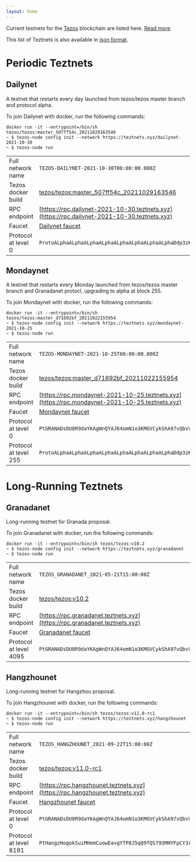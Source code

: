 ```yaml
---
layout: home
---
```


Current testnets for the [Tezos](https://tezos.com) blockchain are listed here. [Read more](about/).

This list of Teztnets is also available in [json format](https://teztnets.xyz/teztnets.json).

# Periodic Teztnets


## Dailynet
A testnet that restarts every day launched from tezos/tezos master branch and protocol alpha.

To join Dailynet with docker, run the following commands:

```
docker run -it --entrypoint=/bin/sh tezos/tezos:master_507ff54c_20211029163546
~ $ tezos-node config init --network https://teztnets.xyz/dailynet-2021-10-30
~ $ tezos-node run
```

| | |
|-------|---------------------|
| Full network name | `TEZOS-DAILYNET-2021-10-30T00:00:00.000Z` |
| Tezos docker build | [tezos/tezos:master_507ff54c_20211029163546](https://hub.docker.com/r/tezos/tezos/tags?page=1&ordering=last_updated&name=master_507ff54c_20211029163546) |
| RPC endpoint | [https://rpc.dailynet-2021-10-30.teztnets.xyz](https://rpc.dailynet-2021-10-30.teztnets.xyz) |
| Faucet | [Dailynet faucet](https://faucet.dailynet-2021-10-30.teztnets.xyz) |
| Protocol at level 0 |  `ProtoALphaALphaALphaALphaALphaALphaALphaALphaDdp3zK` |


## Mondaynet
A testnet that restarts every Monday launched from tezos/tezos master branch and Granadanet protocl, upgrading to alpha at block 255.

To join Mondaynet with docker, run the following commands:

```
docker run -it --entrypoint=/bin/sh tezos/tezos:master_d71692bf_20211022155954
~ $ tezos-node config init --network https://teztnets.xyz/mondaynet-2021-10-25
~ $ tezos-node run
```

| | |
|-------|---------------------|
| Full network name | `TEZOS-MONDAYNET-2021-10-25T00:00:00.000Z` |
| Tezos docker build | [tezos/tezos:master_d71692bf_20211022155954](https://hub.docker.com/r/tezos/tezos/tags?page=1&ordering=last_updated&name=master_d71692bf_20211022155954) |
| RPC endpoint | [https://rpc.mondaynet-2021-10-25.teztnets.xyz](https://rpc.mondaynet-2021-10-25.teztnets.xyz) |
| Faucet | [Mondaynet faucet](https://faucet.mondaynet-2021-10-25.teztnets.xyz) |
| Protocol at level 0 |  `PtGRANADsDU8R9daYKAgWnQYAJ64omN1o3KMGVCykShA97vQbvV` |
| Protocol at level 255 |  `ProtoALphaALphaALphaALphaALphaALphaALphaALphaDdp3zK` |



# Long-Running Teztnets


## Granadanet
Long-running testnet for Granada proposal.

To join Granadanet with docker, run the following commands:

```
docker run -it --entrypoint=/bin/sh tezos/tezos:v10.2
~ $ tezos-node config init --network https://teztnets.xyz/granadanet
~ $ tezos-node run
```

| | |
|-------|---------------------|
| Full network name | `TEZOS_GRANADANET_2021-05-21T15:00:00Z` |
| Tezos docker build | [tezos/tezos:v10.2](https://hub.docker.com/r/tezos/tezos/tags?page=1&ordering=last_updated&name=v10.2) |
| RPC endpoint | [https://rpc.granadanet.teztnets.xyz](https://rpc.granadanet.teztnets.xyz) |
| Faucet | [Granadanet faucet](https://faucet.tzalpha.net) |
| Protocol at level 4095 |  `PtGRANADsDU8R9daYKAgWnQYAJ64omN1o3KMGVCykShA97vQbvV` |


## Hangzhounet
Long-running testnet for Hangzhou proposal.

To join Hangzhounet with docker, run the following commands:

```
docker run -it --entrypoint=/bin/sh tezos/tezos:v11.0-rc1
~ $ tezos-node config init --network https://teztnets.xyz/hangzhounet
~ $ tezos-node run
```

| | |
|-------|---------------------|
| Full network name | `TEZOS_HANGZHOUNET_2021-09-22T15:00:00Z` |
| Tezos docker build | [tezos/tezos:v11.0-rc1](https://hub.docker.com/r/tezos/tezos/tags?page=1&ordering=last_updated&name=v11.0-rc1) |
| RPC endpoint | [https://rpc.hangzhounet.teztnets.xyz](https://rpc.hangzhounet.teztnets.xyz) |
| Faucet | [Hangzhounet faucet](https://faucet.hangzhounet.teztnets.xyz) |
| Protocol at level 0 |  `PtGRANADsDU8R9daYKAgWnQYAJ64omN1o3KMGVCykShA97vQbvV` |
| Protocol at level 8191 |  `PtHangzHogokSuiMHemCuowEavgYTP8J5qQ9fQS793MHYFpCY3r` |




